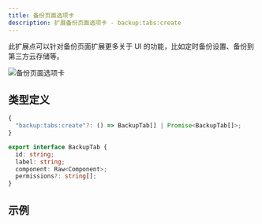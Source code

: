 ```yaml
---
title: 备份页面选项卡
description: 扩展备份页面选项卡 - backup:tabs:create
---
```


此扩展点可以针对备份页面扩展更多关于 UI 的功能，比如定时备份设置、备份到第三方云存储等。

![备份页面选项卡](/img/developer-guide/plugin/api-reference/ui/extension-points/backup-tabs-create.png)

## 类型定义

```ts
{
  "backup:tabs:create"?: () => BackupTab[] | Promise<BackupTab[]>;
}
```

```ts title="BackupTab"
export interface BackupTab {
  id: string;
  label: string;
  component: Raw<Component>;
  permissions?: string[];
}
```

## 示例
